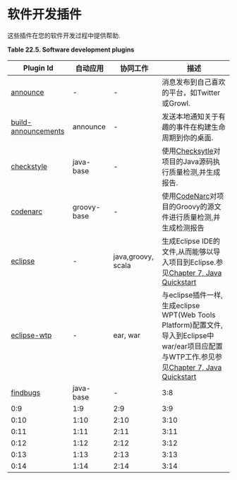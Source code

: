 # 软件开发插件

这些插件在您的软件开发过程中提供帮助.

**Table 22.5. Software development plugins**

| Plugin Id | 自动应用 | 协同工作 | 描述 |
| -- | -- | -- | -- |
| [announce](https://docs.gradle.org/current/userguide/announce_plugin.html) | - | - | 消息发布到自己喜欢的平台，如Twitter或Growl. |
| [build-announcements](https://docs.gradle.org/current/userguide/build_announcements_plugin.html) | announce | - | 发送本地通知关于有趣的事件在构建生命周期到你的桌面. |
| [checkstyle](https://docs.gradle.org/current/userguide/checkstyle_plugin.html) | java-base | - | 使用[Checksytle](http://checkstyle.sourceforge.net/index.html)对项目的Java源码执行质量检测,并生成报告. |
| [codenarc](https://docs.gradle.org/current/userguide/codenarc_plugin.html) | groovy-base | - | 使用[CodeNarc](http://codenarc.sourceforge.net/index.html)对项目的Groovy的源文件进行质量检测,并生成检测报告 |
| [eclipse](https://docs.gradle.org/current/userguide/eclipse_plugin.html) | - | java,groovy, scala | 生成Eclipse IDE的文件,从而能够以导入项目到Eclipse.参见[Chapter 7, Java Quickstart](https://docs.gradle.org/current/userguide/tutorial_java_projects.html) |
| [eclipse-wtp](https://docs.gradle.org/current/userguide/eclipse_plugin.html) | - | ear, war | 与eclipse插件一样,生成eclipse WPT(Web Tools Platform)配置文件, 导入到Eclipse中war/ear项目应配置与WTP工作.参见参见[Chapter 7, Java Quickstart](https://docs.gradle.org/current/userguide/tutorial_java_projects.html)|
| [findbugs](https://docs.gradle.org/current/userguide/findbugs_plugin.html) | java-base | - | 3:8 |
| 0:9 | 1:9 | 2:9 | 3:9 |
| 0:10 | 1:10 | 2:10 | 3:10 |
| 0:11 | 1:11 | 2:11 | 3:11 |
| 0:12 | 1:12 | 2:12 | 3:12 |
| 0:13 | 1:13 | 2:13 | 3:13 |
| 0:14 | 1:14 | 2:14 | 3:14 |

